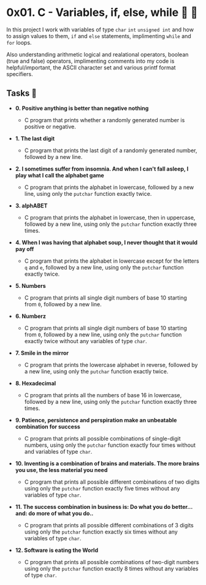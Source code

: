 # 0x01. C - Variables, if, else, while :twisted_rightwards_arrows: :repeat:
In this project I work with variables of type `char` `int` `unsigned int` and how to assign values to them, `if` and `else` statements, implimenting `while` and `for` loops. 

Also understanding arithmetic logical and realational operators, boolean (true and false) operators, implimenting comments into my code is helpful/important, the ASCII character set and various printf format specifiers.

## Tasks 📜

- **0. Positive anything is better than negative nothing**
  - [](https://github.com/ChrissLind/holbertonschool-low_level_programming/blob/main/0x01-variables_if_else_while/0-positive_or_negative.c) C program that prints whether a randomly generated number is positive or negative.

- **1. The last digit**
  - [](https://github.com/ChrissLind/holbertonschool-low_level_programming/blob/main/0x01-variables_if_else_while/1-last_digit.c) C program that prints the last digit of a randomly generated number, followed by a new line.

- **2. I sometimes suffer from insomnia. And when I can't fall asleep, I play what I call the alphabet game**
  - [](https://github.com/ChrissLind/holbertonschool-low_level_programming/blob/main/0x01-variables_if_else_while/2-print_alphabet.c) C program that prints the alphabet in lowercase, followed by a new line, using only the `putchar` function exactly twice.

- **3. alphABET**
  - [](https://github.com/ChrissLind/holbertonschool-low_level_programming/blob/main/0x01-variables_if_else_while/3-print_alphabets.c) C program that prints the alphabet in lowercase, then in uppercase, followed by a new line, using only the `putchar` function exactly three times.

- **4. When I was having that alphabet soup, I never thought that it would pay off**
  - [](https://github.com/ChrissLind/holbertonschool-low_level_programming/blob/main/0x01-variables_if_else_while/4-print_alphabt.c) C program that prints the alphabet in lowercase except for the letters `q` and `e`, followed by a new line, using only the `putchar` function exactly twice.

- **5. Numbers**
  - [](https://github.com/ChrissLind/holbertonschool-low_level_programming/blob/main/0x01-variables_if_else_while/5-print_numbers.c) C program that prints all single digit numbers of base 10 starting from `0`, followed by a new line.

- **6. Numberz**
  - [](https://github.com/ChrissLind/holbertonschool-low_level_programming/blob/main/0x01-variables_if_else_while/6-print_numberz.c) C program that prints all single digit numbers of base 10 starting from `0`, followed by a new line, using only the `putchar` function exactly twice without any variables of type `char`.

- **7. Smile in the mirror**
  - [](https://github.com/ChrissLind/holbertonschool-low_level_programming/blob/main/0x01-variables_if_else_while/7-print_tebahpla.c) C program that prints the lowercase alphabet in reverse, followed by a new line, using only the `putchar` function exactly twice.

- **8. Hexadecimal**
  - [](https://github.com/ChrissLind/holbertonschool-low_level_programming/blob/main/0x01-variables_if_else_while/8-print_base16.c) C program that prints all the numbers of base 16 in lowercase, followed by a new line, using only the `putchar` function exactly three times.

- **9. Patience, persistence and perspiration make an unbeatable combination for success**
  - [](https://github.com/ChrissLind/holbertonschool-low_level_programming/blob/main/0x01-variables_if_else_while/9-print_comb.c) C program that prints all possible combinations of single-digit numbers, using only the `putchar` function exactly four times without and variables of type `char`.

- **10. Inventing is a combination of brains and materials. The more brains you use, the less material you need**
  - [](https://github.com/ChrissLind/holbertonschool-low_level_programming/blob/main/0x01-variables_if_else_while/100-print_comb3.c) C program that prints all possible different combinations of two digits using only the `putchar` function exactly five times without any variables of type `char`.

- **11. The success combination in business is: Do what you do better... and: do more of what you do..**
  - [](https://github.com/ChrissLind/holbertonschool-low_level_programming/blob/main/0x01-variables_if_else_while/101-print_comb4.c) C program that prints all possible different combinations of 3 digits using only the `putchar` function exactly six times without any variables of type `char`.

- **12. Software is eating the World**
  - [](https://github.com/ChrissLind/holbertonschool-low_level_programming/blob/main/0x01-variables_if_else_while/102-print_comb5.c) C program that prints all possible combinations of two-digit numbers using only the `putchar` function exactly 8 times without any variables of type `char`.

